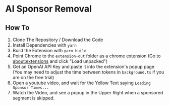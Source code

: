 # AI Sponsor Removal

## How To
1. Clone The Repository / Download the Code
2. Install Dependencies with `yarn`
3. Build the Extension with `yarn build`
4. Point Chrome to the `extension-out` folder as a chrome extension (Go to <about:extensions> and click "Load unpacked") 
5. Get an OpenAI API Key and paste it into the extension's popup page (You may need to adjust the time between tokens in `background.ts` if you are on the free trial)
6. Open a youtube video, and wait for the Yellow Text saying `Loading Sponsor Times...`
7. Watch the Video, and see a popup in the Upper Right when a sponsored segment is skipped.
